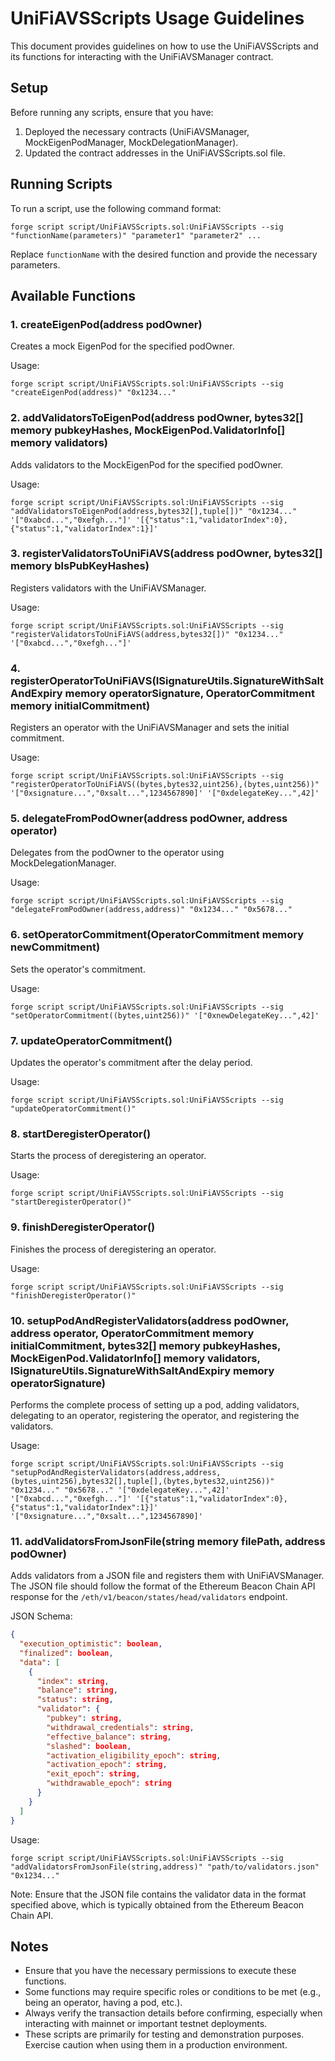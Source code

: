 # UniFiAVSScripts Usage Guidelines

This document provides guidelines on how to use the UniFiAVSScripts and its functions for interacting with the UniFiAVSManager contract.

## Setup

Before running any scripts, ensure that you have:

1. Deployed the necessary contracts (UniFiAVSManager, MockEigenPodManager, MockDelegationManager).
2. Updated the contract addresses in the UniFiAVSScripts.sol file.

## Running Scripts

To run a script, use the following command format:

```
forge script script/UniFiAVSScripts.sol:UniFiAVSScripts --sig "functionName(parameters)" "parameter1" "parameter2" ...
```

Replace `functionName` with the desired function and provide the necessary parameters.

## Available Functions

### 1. createEigenPod(address podOwner)

Creates a mock EigenPod for the specified podOwner.

Usage:
```
forge script script/UniFiAVSScripts.sol:UniFiAVSScripts --sig "createEigenPod(address)" "0x1234..."
```

### 2. addValidatorsToEigenPod(address podOwner, bytes32[] memory pubkeyHashes, MockEigenPod.ValidatorInfo[] memory validators)

Adds validators to the MockEigenPod for the specified podOwner.

Usage:
```
forge script script/UniFiAVSScripts.sol:UniFiAVSScripts --sig "addValidatorsToEigenPod(address,bytes32[],tuple[])" "0x1234..." '["0xabcd...","0xefgh..."]' '[{"status":1,"validatorIndex":0},{"status":1,"validatorIndex":1}]'
```

### 3. registerValidatorsToUniFiAVS(address podOwner, bytes32[] memory blsPubKeyHashes)

Registers validators with the UniFiAVSManager.

Usage:
```
forge script script/UniFiAVSScripts.sol:UniFiAVSScripts --sig "registerValidatorsToUniFiAVS(address,bytes32[])" "0x1234..." '["0xabcd...","0xefgh..."]'
```

### 4. registerOperatorToUniFiAVS(ISignatureUtils.SignatureWithSaltAndExpiry memory operatorSignature, OperatorCommitment memory initialCommitment)

Registers an operator with the UniFiAVSManager and sets the initial commitment.

Usage:
```
forge script script/UniFiAVSScripts.sol:UniFiAVSScripts --sig "registerOperatorToUniFiAVS((bytes,bytes32,uint256),(bytes,uint256))" '["0xsignature...","0xsalt...",1234567890]' '["0xdelegateKey...",42]'
```

### 5. delegateFromPodOwner(address podOwner, address operator)

Delegates from the podOwner to the operator using MockDelegationManager.

Usage:
```
forge script script/UniFiAVSScripts.sol:UniFiAVSScripts --sig "delegateFromPodOwner(address,address)" "0x1234..." "0x5678..."
```

### 6. setOperatorCommitment(OperatorCommitment memory newCommitment)

Sets the operator's commitment.

Usage:
```
forge script script/UniFiAVSScripts.sol:UniFiAVSScripts --sig "setOperatorCommitment((bytes,uint256))" '["0xnewDelegateKey...",42]'
```

### 7. updateOperatorCommitment()

Updates the operator's commitment after the delay period.

Usage:
```
forge script script/UniFiAVSScripts.sol:UniFiAVSScripts --sig "updateOperatorCommitment()"
```

### 8. startDeregisterOperator()

Starts the process of deregistering an operator.

Usage:
```
forge script script/UniFiAVSScripts.sol:UniFiAVSScripts --sig "startDeregisterOperator()"
```

### 9. finishDeregisterOperator()

Finishes the process of deregistering an operator.

Usage:
```
forge script script/UniFiAVSScripts.sol:UniFiAVSScripts --sig "finishDeregisterOperator()"
```

### 10. setupPodAndRegisterValidators(address podOwner, address operator, OperatorCommitment memory initialCommitment, bytes32[] memory pubkeyHashes, MockEigenPod.ValidatorInfo[] memory validators, ISignatureUtils.SignatureWithSaltAndExpiry memory operatorSignature)

Performs the complete process of setting up a pod, adding validators, delegating to an operator, registering the operator, and registering the validators.

Usage:
```
forge script script/UniFiAVSScripts.sol:UniFiAVSScripts --sig "setupPodAndRegisterValidators(address,address,(bytes,uint256),bytes32[],tuple[],(bytes,bytes32,uint256))" "0x1234..." "0x5678..." '["0xdelegateKey...",42]' '["0xabcd...","0xefgh..."]' '[{"status":1,"validatorIndex":0},{"status":1,"validatorIndex":1}]' '["0xsignature...","0xsalt...",1234567890]'
```

### 11. addValidatorsFromJsonFile(string memory filePath, address podOwner)

Adds validators from a JSON file and registers them with UniFiAVSManager. The JSON file should follow the format of the Ethereum Beacon Chain API response for the `/eth/v1/beacon/states/head/validators` endpoint.

JSON Schema:
```json
{
  "execution_optimistic": boolean,
  "finalized": boolean,
  "data": [
    {
      "index": string,
      "balance": string,
      "status": string,
      "validator": {
        "pubkey": string,
        "withdrawal_credentials": string,
        "effective_balance": string,
        "slashed": boolean,
        "activation_eligibility_epoch": string,
        "activation_epoch": string,
        "exit_epoch": string,
        "withdrawable_epoch": string
      }
    }
  ]
}
```

Usage:
```
forge script script/UniFiAVSScripts.sol:UniFiAVSScripts --sig "addValidatorsFromJsonFile(string,address)" "path/to/validators.json" "0x1234..."
```

Note: Ensure that the JSON file contains the validator data in the format specified above, which is typically obtained from the Ethereum Beacon Chain API.

## Notes

- Ensure that you have the necessary permissions to execute these functions.
- Some functions may require specific roles or conditions to be met (e.g., being an operator, having a pod, etc.).
- Always verify the transaction details before confirming, especially when interacting with mainnet or important testnet deployments.
- These scripts are primarily for testing and demonstration purposes. Exercise caution when using them in a production environment.
